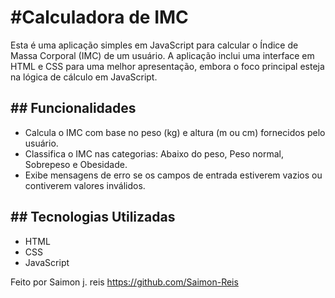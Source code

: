 <h1>#Calculadora de IMC</h1>

Esta é uma aplicação simples em JavaScript para calcular o Índice de Massa Corporal
(IMC) de um usuário. A aplicação inclui uma interface em HTML e CSS para uma melhor 
apresentação, embora o foco principal esteja na lógica de cálculo em JavaScript.

<h2>## Funcionalidades</h2>

- Calcula o IMC com base no peso (kg) e altura (m ou cm) fornecidos pelo usuário.
- Classifica o IMC nas categorias: Abaixo do peso, Peso normal, Sobrepeso e Obesidade.
- Exibe mensagens de erro se os campos de entrada estiverem vazios ou contiverem valores inválidos.

<h2>## Tecnologias Utilizadas</h2>

- HTML
- CSS
- JavaScript

Feito por Saimon j. reis https://github.com/Saimon-Reis

